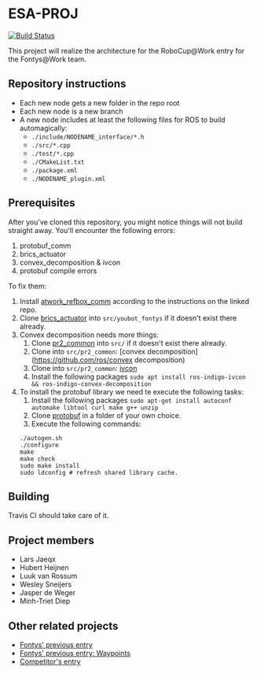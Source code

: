 # ESA-PROJ

[![Build Status](https://travis-ci.org/minhtrietdiep/ESA-PROJ.svg?branch=master)](https://travis-ci.org/minhtrietdiep/ESA-PROJ)

This project will realize the architecture for the RoboCup@Work entry for the Fontys@Work team.

## Repository instructions

* Each new node gets a new folder in the repo root
* Each new node is a new branch
* A new node includes at least the following files for ROS to build automagically:
  * `./include/NODENAME_interface/*.h`
  * `./src/*.cpp`
  * `./test/*.cpp`
  * `./CMakeList.txt`
  * `./package.xml`
  * `./NODENAME_plugin.xml`

## Prerequisites
After you've cloned this repository, you might notice things will not build straight away. You'll encounter the following errors:  

1. protobuf_comm
2. brics_actuator
3. convex_decomposition & ivcon
4. protobuf compile errors

To fix them:

1. Install [atwork_refbox_comm](https://github.com/industrial-robotics/atwork_refbox_comm) according to the instructions on the linked repo.
2. Clone [brics_actuator](https://github.com/wnowak/brics_actuator) into `src/youbot_fontys` if it doesn't exist there already.
3. Convex decomposition needs more things:
   1. Clone [pr2_common](https://github.com/pr2/pr2_common) into `src/` if it doesn't exist there already.
   2. Clone into `src/pr2_common`: [convex decomposition](https://github.com/ros/convex decomposition)
   3. Clone into `src/pr2_common`: [ivcon](https://github.com/ros/ivcon)
   4. Install the following packages `sudo apt install ros-indigo-ivcon && ros-indigo-convex-decomposition`
4. To install the protobuf library we need te execute the following tasks:
   1. Install the following packages `sudo apt-get install autoconf automake libtool curl make g++ unzip`
   2. Clone [protobuf](https://github.com/google/protobuf) in a folder of your own choice.
   3. Execute the following commands:  
   ```
   ./autogen.sh  
   ./configure  
   make  
   make check  
   sudo make install  
   sudo ldconfig # refresh shared library cache.  
   ```

## Building

Travis CI should take care of it.

## Project members

* Lars Jaeqx
* Hubert Heijnen
* Luuk van Rossum
* Wesley Sneijers
* Jasper de Weger
* Minh-Triet Diep

## Other related projects
* [Fontys' previous entry](https://github.com/Youbotfontysatwork/youbot_fontys)
* [Fontys' previous entry: Waypoints](https://github.com/BasB1/youbot_interface)
* [Competitor's entry](https://github.com/mas-group/robocup-at-work)
